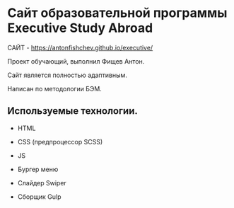 ﻿# Сайт образовательной программы Executive Study Abroad
 
 САЙТ - <https://antonfishchev.github.io/executive/>
 
 Проект обучающий, выполнил Фищев Антон.
 
 Сайт является полностью адаптивным. 
 
 Написан по методологии БЭМ.
 
 ## Используемые технологии.
 - HTML
 - CSS (предпроцессор SCSS)
 - JS

- Бургер меню
- Слайдер Swiper
- Сборщик Gulp
